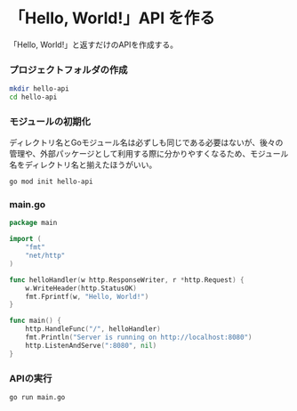 # 「Hello, World!」API を作る

「Hello, World!」と返すだけのAPIを作成する。

### プロジェクトフォルダの作成

```sh
mkdir hello-api
cd hello-api
```

### モジュールの初期化

ディレクトリ名とGoモジュール名は必ずしも同じである必要はないが、後々の管理や、外部パッケージとして利用する際に分かりやすくなるため、モジュール名をディレクトリ名と揃えたほうがいい。

```sh
go mod init hello-api
```

### main.go

```go
package main

import (
	"fmt"
	"net/http"
)

func helloHandler(w http.ResponseWriter, r *http.Request) {
	w.WriteHeader(http.StatusOK)
	fmt.Fprintf(w, "Hello, World!")
}

func main() {
	http.HandleFunc("/", helloHandler)
	fmt.Println("Server is running on http://localhost:8080")
	http.ListenAndServe(":8080", nil)
}
```

### APIの実行

```sh
go run main.go
```